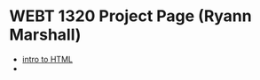 # WEBT 1320 Project Page (Ryann Marshall)

<ul>
    <li> <a href="intro_to_html/index.html" target="_blank">intro to HTML</a><li>
</ul>